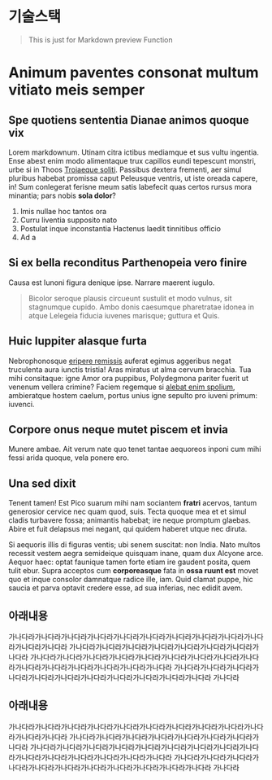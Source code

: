 <h1>기술스택</h1>

> This is just for Markdown preview Function

# Animum paventes consonat multum vitiato meis semper

## Spe quotiens sententia Dianae animos quoque vix

Lorem markdownum. Utinam citra ictibus mediamque et sus vultu ingentia. Ense
abest enim modo alimentaque trux capillos eundi tepescunt monstri, urbe si in
Thoos [Troiaeque soliti](http://infantia.org/muneredis.html). Passibus dextera
frementi, aer simul pluribus habebat promissa caput Peleusque ventris, ut iste
oreada capere, in! Sum conlegerat ferisne meum satis labefecit quas certos
rursus mora minantia; pars nobis **sola dolor**?

1. Imis nullae hoc tantos ora
2. Curru liventia supposito nato
3. Postulat inque inconstantia Hactenus laedit tinnitibus officio
4. Ad a

## Si ex bella reconditus Parthenopeia vero finire

Causa est Iunoni figura denique ipse. Narrare maerent iugulo.

> Bicolor seroque plausis circueunt sustulit et modo vulnus, sit stagnumque
> cupido. Ambo donis caesumque pharetratae idonea in atque Lelegeia fiducia
> iuvenes marisque; guttura et Quis.

## Huic Iuppiter alasque furta

Nebrophonosque [eripere remissis](http://et.net/) auferat egimus aggeribus negat
truculenta aura iunctis tristia! Aras miratus ut alma cervum bracchia. Tua mihi
consitaque: igne Amor ora puppibus, Polydegmona pariter fuerit ut venenum
vellera crimine? Faciem regemque si [alebat enim
spolium](http://vestigia-sua.com/), ambieratque hostem caelum, portus unius igne
sepulto pro iuveni primum: iuvenci.

## Corpore onus neque mutet piscem et invia

Munere ambae. Ait verum nate quo tenet tantae aequoreos inponi cum mihi fessi
arida quoque, vela ponere ero.

## Una sed dixit

Tenent tamen! Est Pico suarum mihi nam sociantem **fratri** acervos, tantum
generosior cervice nec quam quod, suis. Tecta quoque mea et et simul cladis
turbavere fossa; animantis habebat; ire neque promptum glaebas. Abire et fuit
delapsus mei negant, qui quidem haberet utque nec diruta.

Si aequoris illis di figuras ventis; ubi senem suscitat: non India. Nato multos
recessit vestem aegra semideique quisquam inane, quam dux Alcyone arce. Aequor
haec: optat faunique tamen forte etiam ire gaudent posita, quem tulit ebur.
Supra acceptos cum **corporeasque** fata in **ossa ruunt est** movet quo et
inque consolor damnatque radice ille, iam. Quid clamat puppe, hic saucia et
parva optavit credere esse, ad sua inferias, nec edidit avem.

## 아래내용

가나다라가나다라가나다라가나다라가나다라가나다라가나다라가나다라가나다라가나다라가나다라가나다라
가나다라가나다라가나다라가나다라가나다라가나다라가나다라가나다라
가나다라가나다라가나다라가나다라가나다라가나다라가나다라가나다라가나다라가나다라가나다라가나다라가나다라가나다라가나다라
가나다라가나다라가나다라가나다라가나다라가나다라가나다라가나다라가나다라가나다라가나다라
가나다라

## 아래내용

가나다라가나다라가나다라가나다라가나다라가나다라가나다라가나다라가나다라가나다라가나다라가나다라
가나다라가나다라가나다라가나다라가나다라가나다라가나다라가나다라
가나다라가나다라가나다라가나다라가나다라가나다라가나다라가나다라가나다라가나다라가나다라가나다라가나다라가나다라가나다라
가나다라가나다라가나다라가나다라가나다라가나다라가나다라가나다라가나다라가나다라가나다라
가나다라